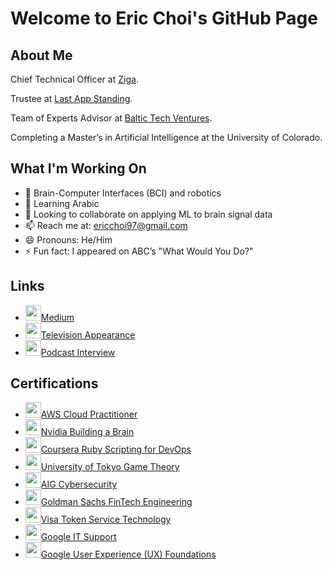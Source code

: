 <!DOCTYPE html>
<html lang="en">
</head>
<body>
  <div class="container">
    <h1>Welcome to Eric Choi's GitHub Page</h1>
  
  <div class="section">
      <h2>About Me</h2>
      <p>Chief Technical Officer at <a href="https://www.ziga.app/">Ziga</a>.</p>
      <p>Trustee at <a href="https://www.lastappstanding.com/">Last App Standing</a>.</p>
      <p>Team of Experts Advisor at <a href="https://www.baltictechventures.com">Baltic Tech Ventures</a>.</p>
      <p>Completing a Master’s in Artificial Intelligence at the University of Colorado.</p>
    </div>

  <div class="section">
      <h2>What I'm Working On</h2>
      <ul>
        <li>🔭 Brain-Computer Interfaces (BCI) and robotics</li>
        <li>🌱 Learning Arabic</li>
        <li>👯 Looking to collaborate on applying ML to brain signal data</li>
        <li>📫 Reach me at: <a href="mailto:ericchoi97@gmail.com">ericchoi97@gmail.com</a></li>
        <li>😄 Pronouns: He/Him</li>
        <li>⚡ Fun fact: I appeared on ABC’s "What Would You Do?"</li>
      </ul>
    </div>
    
  <div class="section">
      <h2>Links</h2>
      <ul>
        <li><img src="https://miro.medium.com/v2/resize:fit:1400/format:webp/1*psYl0y9DUzZWtHzFJLIvTw.png" width="25" height="25"/><a href="https://medium.com/@ericchoi97">Medium</a></li>
        <li><img src="https://upload.wikimedia.org/wikipedia/commons/5/54/American_Broadcasting_Company_Logo.svg" width="25" height="25"/><a href="https://www.youtube.com/watch?v=6i_8ZWBE-5U&t=340s">Television Appearance</a></li>
        <li><img src="https://upload.wikimedia.org/wikipedia/commons/e/e7/Podcasts_%28iOS%29.svg" width="25" height="25"/><a href="https://youtube.com/watch?v=-9Fjl3ajK7Y">Podcast Interview</a></li>
      </ul>
    </div>
    
  <div class="section">
      <h2>Certifications</h2>
      <ul>
        <li><img src="https://d1.awsstatic.com/logos/aws-logo-lockups/poweredbyaws/PB_AWS_logo_RGB_stacked_REV_SQ.91cd4af40773cbfbd15577a3c2b8a346fe3e8fa2.png" width="25" height="25"/><a href="https://www.credly.com/badges/d535351e-914d-43de-987a-0fead11934bd/public_url">AWS Cloud Practitioner</a></li>
        <li><img src="https://www.nvidia.com/content/dam/en-zz/Solutions/about-nvidia/logo-and-brand/01-nvidia-logo-vert-500x200-2c50-d@2x.png" width="25" height="25"/><a href="https://courses.nvidia.com/courses/course-v1:DLI+T-FX-01+V1/">Nvidia Building a Brain</a></li>
        <li><img src="https://about.coursera.org/static/blueCoursera-646f855eae3d677239ea9db93d6c9e17.svg" width="25" height="25"/><a href="https://www.coursera.org/account/accomplishments/verify/GPU7PESPBF2D">Coursera Ruby Scripting for DevOps</a></li>
        <li><img src="https://upload.wikimedia.org/wikipedia/commons/f/f0/UnivOfTokyo_mark.svg" width="25" height="25"/><a href="https://www.coursera.org/account/accomplishments/verify/WUPQEY427D3P">University of Tokyo Game Theory</a></li>
        <li><img src="https://graduateships.com/wp-content/uploads/2016/11/aig-logo.gif" width="25" height="25"/><a href="https://forage-uploads-prod.s3.amazonaws.com/completion-certificates/aig/2ZFnEGEDKTQMtEv9C_AIG_9aYi24J9ENAoCCPoY_1670457540288_completion_certificate.pdf">AIG Cybersecurity</a></li>
        <li><img src="https://design.gs.com/downloads/Goldman_Sachs_Blue_Box.png" width="25" height="25"/><a href="https://forage-uploads-prod.s3.amazonaws.com/completion-certificates/Goldman%20Sachs/NPdeQ43o8P9HJmJzg_Goldman%20Sachs_9aYi24J9ENAoCCPoY_1670312737261_completion_certificate.pdf">Goldman Sachs FinTech Engineering</a></li>
        <li><img src="https://spponeimages.azureedge.net/prod/2df62105-9e81-464c-a5ce-ab608de237d1Visa_Brandmark%20Thumb.png?v=0" width="25" height="25"/><a href="https://forage-uploads-prod.s3.amazonaws.com/completion-certificates/visa/8ebZgyZyLA6h5gyqt_Visa_9aYi24J9ENAoCCPoY_1670390094861_completion_certificate.pdf">Visa Token Service Technology</a></li>
        <li><img src="https://upload.wikimedia.org/wikipedia/commons/3/3a/Google-favicon-vector.png" width="25" height="25"/><a href="https://www.coursera.org/account/accomplishments/verify/FP7DRR7BZNRE">Google IT Support</a></li>
        <li><img src="https://upload.wikimedia.org/wikipedia/commons/3/3a/Google-favicon-vector.png" width="25" height="25"/><a href="https://www.coursera.org/account/accomplishments/verify/G7HUEXZKF6DY">Google User Experience (UX) Foundations</a></li>
      </ul>
    </div>
  </div>
</body>
</html>

